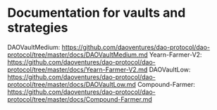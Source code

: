 # Documentation for vaults and strategies
DAOVaultMedium: https://github.com/daoventures/dao-protocol/dao-protocol/tree/master/docs/DAOVaultMedium.md
Yearn-Farmer-V2: https://github.com/daoventures/dao-protocol/dao-protocol/tree/master/docs/Yearn-Farmer-V2.md
DAOVaultLow: https://github.com/daoventures/dao-protocol/dao-protocol/tree/master/docs/DAOVaultLow.md
Compound-Farmer: https://github.com/daoventures/dao-protocol/dao-protocol/tree/master/docs/Compound-Farmer.md
